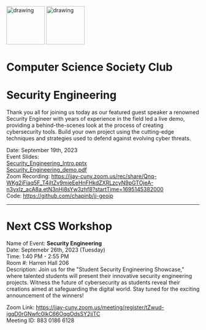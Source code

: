 


<!-- # First General Meeting -->

<img src="https://i.imgur.com/JybZuXd.png" alt="drawing" width="100"/> <img src="https://i.imgur.com/Bzkqs5I.png" alt="drawing" width="100"/>

# Computer Science Society Club

# Security Engineering


Thank you all for joining us today as our featured guest speaker a renowned Security Engineer with years of experience in the field led a live demo, providing a behind-the-scenes look at the process of creating cybersecurity tools. Build your own project using the cutting-edge techniques and strategies used to defend against evolving cyber threats.

Date: September 19th, 2023 <br>
Event Slides: <br>
[Security_Engineering_Intro.pptx](https://github.com/jjcss/Security_Engineering/files/12666402/Security_Engineering_Intro.pptx)<br>
[Security_Engineering_demo.pdf](https://github.com/jjcss/Security_Engineering/files/12666373/Security_Engineering.pdf)<br>
Zoom Recording: https://jjay-cuny.zoom.us/rec/share/Qnq-WKg2iFiaq5F_T4jItZv9mieEeHnFHkdZXRLzcyN9pGTOjeA-n3yxIz_acA8a.etN3nHj8sYw3zhf8?startTime=1695145382000 <br>
Code: https://github.com/chapinb/jj-geoip <br>

---

# Next CSS Workshop
<p>Name of Event: <b> Security Engineering </b> <br> Date: Septemebr 26th, 2023 (Tuesday) <br> 
Time: 1:40 PM - 2:55 PM <br> 
Room #: Harren Hall 206  <br>
Description: Join us for the "Student Security Engineering Showcase," where talented students will present their innovative security engineering projects. Witness the future of cybersecurity as students reveal their creations aimed at safeguarding the digital world. Stay tuned for the exciting announcement of the winners! <br>
  
Zoom Link: https://jjay-cuny.zoom.us/meeting/register/tZwud-igqD0rGNwfc0lkC66OqgOdsSY2jjTC <br> 
Meeting ID:  883 0186 6128 <br> </p>
